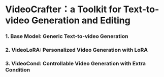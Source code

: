 # VideoCrafter：a Toolkit for Text-to-video Generation and Editing 

### 1. Base Model: Generic Text-to-video Generation

### 2. VideoLoRA: Personalized Video Generation with LoRA

### 3. VideoCond: Controllable Video Generation with Extra Condition
